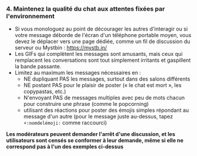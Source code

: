 ### 4. Maintenez la qualité du chat aux attentes fixées par l'environnement

- Si vous monologuez au point de décourager les autres d'interagir ou si votre message déborde de l'écran d'un téléphone portable moyen, vous devez le déplacer vers une page dédiée, comme un fil de discussion du serveur ou Mystbin : https://mystb.in/
- Les GIFs qui complètent les messages sont amusants, mais ceux qui remplacent les conversations sont tout simplement irritants et gaspillent la bande passante.
- Limitez au maximum les messages nécessaires en :
    - NE dupliquant PAS les messages, surtout dans des salons différents
    - NE postant PAS pour le plaisir de poster (« le chat est mort », les copypastas, etc.)
    - N'envoyant PAS de messages multiples avec peu de mots chacun pour construire une phrase (comme le popcorning)
    - utilisant des réactions pour poster des émojis simples répondant au message d'un autre (pour le message juste au-dessus, tapez `+:nomdelémoji:` comme raccourci)

**Les modérateurs peuvent demander l'arrêt d'une discussion, et les utilisateurs sont censés se conformer à leur demande, même si elle ne correspond pas à l'un des exemples ci-dessus**
